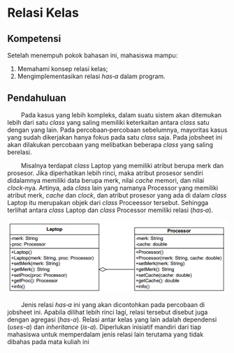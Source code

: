 # Relasi Kelas

## Kompetensi

Setelah menempuh pokok bahasan ini, mahasiswa mampu:

1. Memahami konsep relasi kelas;
2. Mengimplementasikan relasi _has‑a_ dalam program.

## Pendahuluan

&nbsp;&nbsp;&nbsp;&nbsp;&nbsp;&nbsp;&nbsp;&nbsp;Pada kasus yang lebih kompleks, dalam suatu sistem akan ditemukan lebih dari satu _class_ yang saling memiliki keterkaitan antara _class_ satu dengan yang lain. Pada percobaan‑percobaan sebelumnya, mayoritas kasus yang sudah dikerjakan hanya fokus pada satu _class_ saja. Pada jobsheet ini akan dilakukan percobaan yang melibatkan beberapa _class_ yang saling berelasi.

&nbsp;&nbsp;&nbsp;&nbsp;&nbsp;&nbsp;&nbsp;&nbsp;Misalnya terdapat _class_ Laptop yang memiliki atribut berupa merk dan prosesor. Jika diperhatikan lebih rinci, maka atribut prosesor sendiri didalamnya memiliki data berupa merk, nilai _cache_ memori, dan nilai _clock_‑nya. Artinya, ada _class_ lain yang namanya Processor yang memiliki atribut merk, _cache_ dan _clock_, dan atribut prosesor yang ada di dalam _class_ Laptop itu merupakan objek dari _class_ Proceessor tersebut. Sehingga terlihat antara _class_ Laptop dan _class_ Processor memiliki relasi (_has‑a_).

![Contoh Relasi Class Laptop dan Processor](/relasi-kelas/img/contohrelasi1.png)

&nbsp;&nbsp;&nbsp;&nbsp;&nbsp;&nbsp;&nbsp;&nbsp;Jenis relasi _has‑a_ ini yang akan dicontohkan pada percobaan di jobsheet ini. Apabila dilihat lebih rinci lagi, relasi tersebut disebut juga dengan agregasi (_has-a_). Relasi antar kelas yang lain adalah dependensi (_uses-a_) dan _inheritance_ (_is-a_). Diperlukan inisiatif mandiri dari tiap mahasiswa untuk memperdalam jenis relasi lain terutama yang tidak dibahas pada mata kuliah ini
